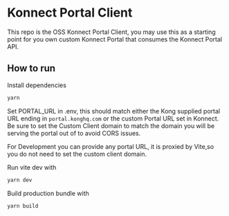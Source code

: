 # Konnect Portal Client

This repo is the OSS Konnect Portal Client, you may use this as a starting point for you own custom Konnect Portal that consumes the Konnect Portal API.
## How to run

Install dependencies

```bash
yarn 
```

Set PORTAL_URL in .env, this should match either the Kong supplied portal URL ending in `portal.konghq.com` or the custom Portal URL set in Konnect. Be sure to set the Custom Client domain to match the domain you will be serving the portal out of to avoid CORS issues.

For Development you can provide any portal URL, it is proxied by Vite,so you do not need to set the custom client domain.

Run vite dev with

```bash
yarn dev
```

Build production bundle with

```bash
yarn build
```
